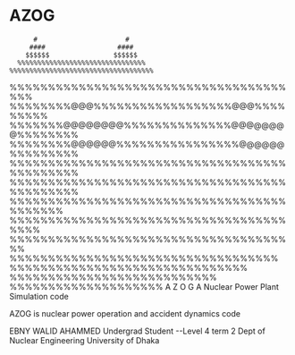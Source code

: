 # AZOG

          #                      #       
         ####                  ####      
        $$$$$$                $$$$$$     
      %%%%%%%%%%%%%%%%%%%%%%%%%%%%%%%% 
    %%%%%%%%%%%%%%%%%%%%%%%%%%%%%%%%%%%%
   %%%%%%%%%%%%%%%%%%%%%%%%%%%%%%%%%%%%%%%
  %%%%%%%%@@@%%%%%%%%%%%%%%%%%%@@@%%%%%%%%%
%%%%%%%@@@@@@@@%%%%%%%%%%%%%%@@@@@@@@%%%%%%%%
%%%%%%%%@@@@@@%%%%%%%%%%%%%%%%@@@@@@%%%%%%%%%
%%%%%%%%%%%%%%%%%%%%%%%%%%%%%%%%%%%%%%%%%%%%%
%%%%%%%%%%%%%%%%%%%%%%%%%%%%%%%%%%%%%%%%%%%%%
 %%%%%%%%%%%%%%%%%%%%%%%%%%%%%%%%%%%%%%%%%%%
  %%%%%%%%%%%%%%%%%%%%%%%%%%%%%%%%%%%%%%%%
   %%%%%%%%%%%%%%%%%%%%%%%%%%%%%%%%%%%%%%
     %%%%%%%%%%%%%%%%%%%%%%%%%%%%%%%%%%%
       %%%%%%%%%%%%%%%%%%%%%%%%%%%%%%% 
         %%%%%%%%%%%%%%%%%%%%%%%%%%%
             %%%%%%%%%%%%%%%%%%%%
                 A   Z   O   G
    A Nuclear Power Plant Simulation code 

    

AZOG is nuclear power operation and accident dynamics code 

EBNY WALID AHAMMED 
Undergrad Student --Level 4 term 2
Dept of Nuclear Engineering
University of Dhaka
